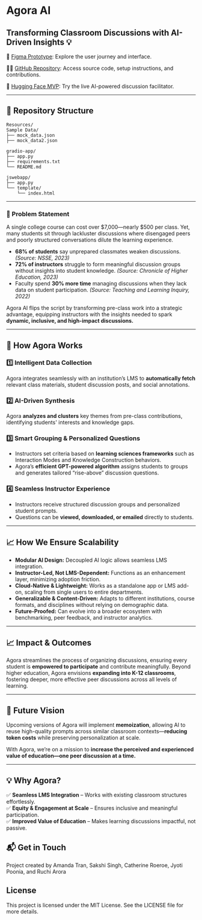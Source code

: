 # Agora AI

## Transforming Classroom Discussions with AI-Driven Insights 💡

🎨 [Figma Prototype](https://www.figma.com/proto/jYAMaj5fVcTpi8QHVjkuc8/Hackathon?node-id=5-2&t=6fuIEuokW3RAtcZp-1&scaling=scale-down&content-scaling=fixed&page-id=0%3A1&starting-point-node-id=5%3A2): Explore the user journey and interface.

🧑‍💻 [GitHub Repository](https://github.com/mandachan-727/AgoraAI): Access source code, setup instructions, and contributions.

🤖 [Hugging Face MVP](https://huggingface.co/spaces/mandachan72/AgoraWAIAI25/): Try the live AI-powered discussion facilitator.

---

## 📂 Repository Structure
```
Resources/
Sample Data/
├── mock_data.json
├── mock_data2.json

gradio-app/
├── app.py
├── requirements.txt
└── README.md

jswebapp/
├── app.py
└── template/
    └── index.html
```
---

### 🚀 Problem Statement
A single college course can cost over $7,000—nearly $500 per class. Yet, many students sit through lackluster discussions where disengaged peers and poorly structured conversations dilute the learning experience. 

- **68% of students** say unprepared classmates weaken discussions. *(Source: NSSE, 2023)*  
- **72% of instructors** struggle to form meaningful discussion groups without insights into student knowledge. *(Source: Chronicle of Higher Education, 2023)*  
- Faculty spend **30% more time** managing discussions when they lack data on student participation. *(Source: Teaching and Learning Inquiry, 2022)*  

Agora AI flips the script by transforming pre-class work into a strategic advantage, equipping instructors with the insights needed to spark **dynamic, inclusive, and high-impact discussions.**

---

## 🎯 How Agora Works

### 1️⃣ Intelligent Data Collection
Agora integrates seamlessly with an institution’s LMS to **automatically fetch** relevant class materials, student discussion posts, and social annotations.

### 2️⃣ AI-Driven Synthesis
Agora **analyzes and clusters** key themes from pre-class contributions, identifying students' interests and knowledge gaps. 

### 3️⃣ Smart Grouping & Personalized Questions
- Instructors set criteria based on **learning sciences frameworks** such as Interaction Modes and Knowledge Construction behaviors.
- Agora’s **efficient GPT-powered algorithm** assigns students to groups and generates tailored “rise-above” discussion questions.

### 4️⃣ Seamless Instructor Experience
- Instructors receive structured discussion groups and personalized student prompts.
- Questions can be **viewed, downloaded, or emailed** directly to students.

---

## 📈 How We Ensure Scalability
- **Modular AI Design:** Decoupled AI logic allows seamless LMS integration.
- **Instructor-Led, Not LMS-Dependent:** Functions as an enhancement layer, minimizing adoption friction.
- **Cloud-Native & Lightweight:** Works as a standalone app or LMS add-on, scaling from single users to entire departments.
- **Generalizable & Content-Driven:** Adapts to different institutions, course formats, and disciplines without relying on demographic data.
- **Future-Proofed:** Can evolve into a broader ecosystem with benchmarking, peer feedback, and instructor analytics.

---

## 📈 Impact & Outcomes
Agora streamlines the process of organizing discussions, ensuring every student is **empowered to participate** and contribute meaningfully. 
Beyond higher education, Agora envisions **expanding into K-12 classrooms**, fostering deeper, more effective peer discussions across all levels of learning.

---

## 🔮 Future Vision
Upcoming versions of Agora will implement **memoization**, allowing AI to reuse high-quality prompts across similar classroom contexts—**reducing token costs** while preserving personalization at scale.

With Agora, we’re on a mission to **increase the perceived and experienced value of education—one peer discussion at a time.**

---

## 💡 Why Agora?
✅ **Seamless LMS Integration** – Works with existing classroom structures effortlessly.  
✅ **Equity & Engagement at Scale** – Ensures inclusive and meaningful participation.  
✅ **Improved Value of Education** – Makes learning discussions impactful, not passive.  

## 📬 Get in Touch
Project created by Amanda Tran, Sakshi Singh, Catherine Roeroe, Jyoti Poonia, and Ruchi Arora

## License

This project is licensed under the MIT License. See the LICENSE file for more details.
